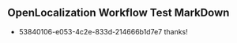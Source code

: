 ## OpenLocalization Workflow Test MarkDown

* 53840106-e053-4c2e-833d-214666b1d7e7 
thanks!



<!--HONumber=Jan16_HO4-->
